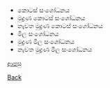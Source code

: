 * කොටස් සංශෝධනය
* මුද්‍රණ කොටස් සංශෝධනය
* නැවත මුද්‍රණ කොටස් සංශෝධනය
* මිල සංශෝධනය
* මුද්‍රණ මිල සංශෝධනය
* නැවත මුද්‍රණ මිල සංශෝධනය

[ආපසු](https://github.com/hmislk/hmis/wiki/%E0%B7%86%E0%B7%8F%E0%B6%B8%E0%B7%83%E0%B7%92%E0%B6%BA)

[Back](https://github.com/hmislk/hmis/wiki)
